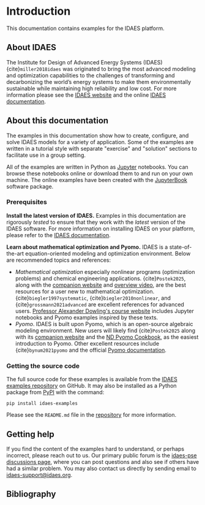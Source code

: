 # Introduction

This documentation contains examples for the IDAES platform.

## About IDAES

The Institute for Design of Advanced Energy Systems (IDAES) 
{cite}`miller2018idaes` was originated to bring the 
most advanced modeling and 
optimization capabilities to the challenges of transforming and decarbonizing the world’s energy systems to make them 
environmentally sustainable while maintaining high reliability and low cost.
For more information please see the [IDAES website](https://idaes.org/) and the online 
[IDAES documentation](https://idaes-pse.readthedocs.io/en/latest/index.html).

## About this documentation

The examples in this documentation show how to create, configure, and solve IDAES models for a variety of application.
Some of the examples are written in a tutorial style with separate "exercise" and "solution" sections to
facilitate use in a group setting.

All of the examples are written in Python as [Jupyter](https://jupyter.org) notebooks.
You can browse these notebooks online or download them to and run on your own machine.
The online examples have been created with the 
[JupyterBook](https://jupyterbook.org) software package.

### Prerequisites

**Install the latest version of IDAES.** Examples in this documentation are rigorously *tested* to ensure that they work with the *latest* version of the IDAES 
software. 
For more information on installing IDAES on your platform,
please refer to the [IDAES documentation](https://idaes-pse.readthedocs.io/en/latest/index.html).

**Learn about mathematical optimization and Pyomo.** IDAES is a state-of-the-art equation-oriented modeling and optimization environment. Below are recommended topics and references:
* *Mathematical optimization* especially nonlinear programs (optimization problems) and chemical engineering applications. {cite}`Postek2025`, along with the [companion website](https://mobook.github.io/MO-book/intro.html) and [overview video](https://www.youtube.com/watch?v=DPv-7TeSTNs), are the best resources for a user new to mathematical optimization. {cite}`biegler1997systematic`, {cite}`biegler2010nonlinear`, and {cite}`grossmann2021advanced` are excellent references for advanced users. [Professor Alexander Dowling's course website](https://ndcbe.github.io/optimization/intro.html) includes Jupyter notebooks and Pyomo examples inspired by these texts.
* *Pyomo*. IDAES is built upon Pyomo, which is an open-source algebraic modeling environment. New users will likely find {cite}`Postek2025` along with its [companion website](https://mobook.github.io/MO-book/intro.html) and the [ND Pyomo Cookbook](https://ndcbe.github.io/ND-Pyomo-Cookbook/README.html), as the easiest introduction to Pyomo. Other excellent resources include {cite}`bynum2021pyomo` and the official [Pyomo documentation](https://pyomo.readthedocs.io/en/stable/).

### Getting the source code
The full source code for these examples is available from the 
[IDAES examples repository](https://github.com/IDAES/examples) on GitHub.
It may also be installed as a Python package from [PyPI](https://pypi.org/) with the command:

```
pip install idaes-examples
```

Please see the `README.md` file
in the [repository](https://github.com/IDAES/examples) for more information.

## Getting help

If you find the content of the examples hard to understand, or perhaps incorrect,
please reach out to us. Our primary public forum is the 
[idaes-pse discussions page](https://github.com/IDAES/idaes-pse/discussions),
where you can post questions and also see if others have had a similar
problem. You may also contact us directly by sending email to 
[idaes-support@idaes.org](mailto:idaes-support@idaes.org).


## Bibliography

```{bibliography}
```